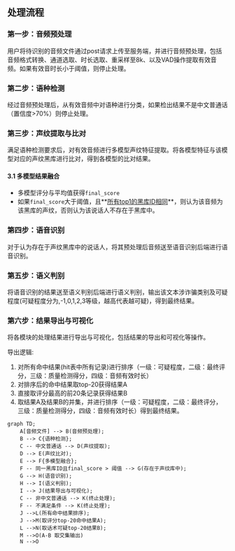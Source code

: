 ## 处理流程

### 第一步：音频预处理
用户将待识别的音频文件通过post请求上传至服务端，并进行音频预处理，包括音频格式转换、通道选取、时长选取、重采样至8k、以及VAD操作提取有效音频。如果有效音时长小于阈值，则停止处理。

### 第二步：语种检测
经过音频预处理后，从有效音频中对语种进行分类，如果检出结果不是中文普通话（置信度>70%）则停止处理。

### 第三步：声纹提取与比对
满足语种检测要求后，对有效音频进行多模型声纹特征提取。将各模型特征与该模型对应的声纹黑库进行比对，得到各模型的比对结果。

#### 3.1 多模型结果融合

- 多模型评分与平均值获得`final_score`
- 如果`final_score`大于阈值，且**<u>所有top1的黑库ID相同</u>**，则认为该音频为该黑库的声纹，否则认为该说话人不存在于黑库中。

### 第四步：语音识别
对于认为存在于声纹黑库中的说话人，将其预处理后音频送至语音识别后端进行语音识别。

### 第五步：语义判别
将语音识别的结果送至语义判别后端进行语义判别，输出该文本涉诈骗类别及可疑程度(可疑程度分为,-1,0,1,2,3等级，越高代表越可疑)，得到最终结果。

### 第六步：结果导出与可视化
将各模块的处理结果进行导出与可视化，包括结果的导出和可视化等操作。

导出逻辑:

1.  对所有命中结果(hit表中所有记录)进行排序（一级：可疑程度，二级：最终评分，三级：质量检测得分，四级：音频有效时长）
2.  对排序后的命中结果取top-20获得结果A
3.  直接取评分最高的前20条记录获得结果B
4. 取结果A及结果B的并集，并进行排序（一级：可疑程度，二级：最终评分，三级：质量检测得分，四级：音频有效时长）得到最终结果。

```mermaid
graph TD;
    A[音频文件] --> B(音频预处理);
    B --> C{语种检测};
    C -- 中文普通话 --> D(声纹提取);
    D --> E(声纹比对);
    E --> F{多模型融合};
    F -- 同一黑库ID且final_score > 阈值 --> G(存在于声纹库中);
    G --> H(语音识别);
    H --> I(语义判别);
    I --> J(结果导出与可视化);
    C -- 非中文普通话 --> K(终止处理);
    F -- 不满足条件 --> K(终止处理);
    J -->L(所有命中结果排序);
    J -->M(取评分top-20命中结果A);
    L -->N(取话术可疑top-20结果B);
    M -->O(A-B 取交集输出)
    N -->O

```